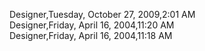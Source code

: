 ﻿Designer,Tuesday, October 27, 2009,2:01 AM  Designer,Friday, April 16, 2004,11:20 AM  Designer,Friday, April 16, 2004,11:18 AM
